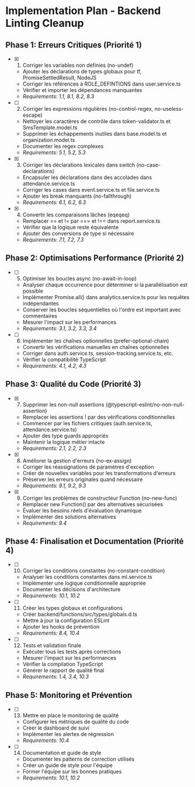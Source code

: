 # Implementation Plan - Backend Linting Cleanup

## Phase 1: Erreurs Critiques (Priorité 1)

- [x] 1. Corriger les variables non définies (no-undef)


  - Ajouter les déclarations de types globaux pour tf, PromiseSettledResult, NodeJS
  - Corriger les références à ROLE_DEFINTIONS dans user.service.ts
  - Vérifier et importer les dépendances manquantes
  - _Requirements: 1.1, 8.1, 8.2, 8.3_




- [ ] 2. Corriger les expressions régulières (no-control-regex, no-useless-escape)


  - Nettoyer les caractères de contrôle dans token-validator.ts et SmsTemplate.model.ts
  - Supprimer les échappements inutiles dans base.model.ts et organization.model.ts
  - Documenter les regex complexes
  - _Requirements: 5.1, 5.2, 5.3_

- [x] 3. Corriger les déclarations lexicales dans switch (no-case-declarations)


  - Encapsuler les déclarations dans des accolades dans attendance.service.ts
  - Corriger les cases dans event.service.ts et file.service.ts
  - Ajouter les break manquants (no-fallthrough)
  - _Requirements: 6.1, 6.2, 6.3_

- [x] 4. Convertir les comparaisons lâches (eqeqeq)




  - Remplacer == et != par === et !== dans report.service.ts
  - Vérifier que la logique reste équivalente
  - Ajouter des conversions de type si nécessaire
  - _Requirements: 7.1, 7.2, 7.3_

## Phase 2: Optimisations Performance (Priorité 2)

- [ ] 5. Optimiser les boucles async (no-await-in-loop)
  - Analyser chaque occurrence pour déterminer si la parallélisation est possible
  - Implémenter Promise.all() dans analytics.service.ts pour les requêtes indépendantes
  - Conserver les boucles séquentielles où l'ordre est important avec commentaires
  - Mesurer l'impact sur les performances
  - _Requirements: 3.1, 3.2, 3.3, 3.4_

- [ ] 6. Implémenter les chaînes optionnelles (prefer-optional-chain)
  - Convertir les vérifications manuelles en chaînes optionnelles
  - Corriger dans auth.service.ts, session-tracking.service.ts, etc.
  - Vérifier la compatibilité TypeScript
  - _Requirements: 4.1, 4.2, 4.3_

## Phase 3: Qualité du Code (Priorité 3)

- [x] 7. Supprimer les non-null assertions (@typescript-eslint/no-non-null-assertion)




  - Remplacer les assertions ! par des vérifications conditionnelles
  - Commencer par les fichiers critiques (auth.service.ts, attendance.service.ts)
  - Ajouter des type guards appropriés
  - Maintenir la logique métier intacte
  - _Requirements: 2.1, 2.2, 2.3_

- [x] 8. Améliorer la gestion d'erreurs (no-ex-assign)


  - Corriger les réassignations de paramètres d'exception
  - Créer de nouvelles variables pour les transformations d'erreurs
  - Préserver les erreurs originales quand nécessaire
  - _Requirements: 9.1, 9.2, 9.3_

- [x] 9. Corriger les problèmes de constructeur Function (no-new-func)



  - Remplacer new Function() par des alternatives sécurisées
  - Évaluer les besoins réels d'évaluation dynamique
  - Implémenter des solutions alternatives
  - _Requirements: 9.4_

## Phase 4: Finalisation et Documentation (Priorité 4)

- [ ] 10. Corriger les conditions constantes (no-constant-condition)
  - Analyser les conditions constantes dans ml.service.ts
  - Implémenter une logique conditionnelle appropriée
  - Documenter les décisions d'architecture
  - _Requirements: 10.1, 10.2_

- [ ] 11. Créer les types globaux et configurations
  - Créer backend/functions/src/types/globals.d.ts
  - Mettre à jour la configuration ESLint
  - Ajouter les hooks de prévention
  - _Requirements: 8.4, 10.4_

- [ ] 12. Tests et validation finale
  - Exécuter tous les tests après corrections
  - Mesurer l'impact sur les performances
  - Vérifier la compilation TypeScript
  - Générer le rapport de qualité final
  - _Requirements: 1.4, 3.4, 10.3_

## Phase 5: Monitoring et Prévention

- [ ] 13. Mettre en place le monitoring de qualité
  - Configurer les métriques de qualité du code
  - Créer le dashboard de suivi
  - Implémenter les alertes de régression
  - _Requirements: 10.4_

- [ ] 14. Documentation et guide de style
  - Documenter les patterns de correction utilisés
  - Créer un guide de style pour l'équipe
  - Former l'équipe sur les bonnes pratiques
  - _Requirements: 10.1, 10.2_